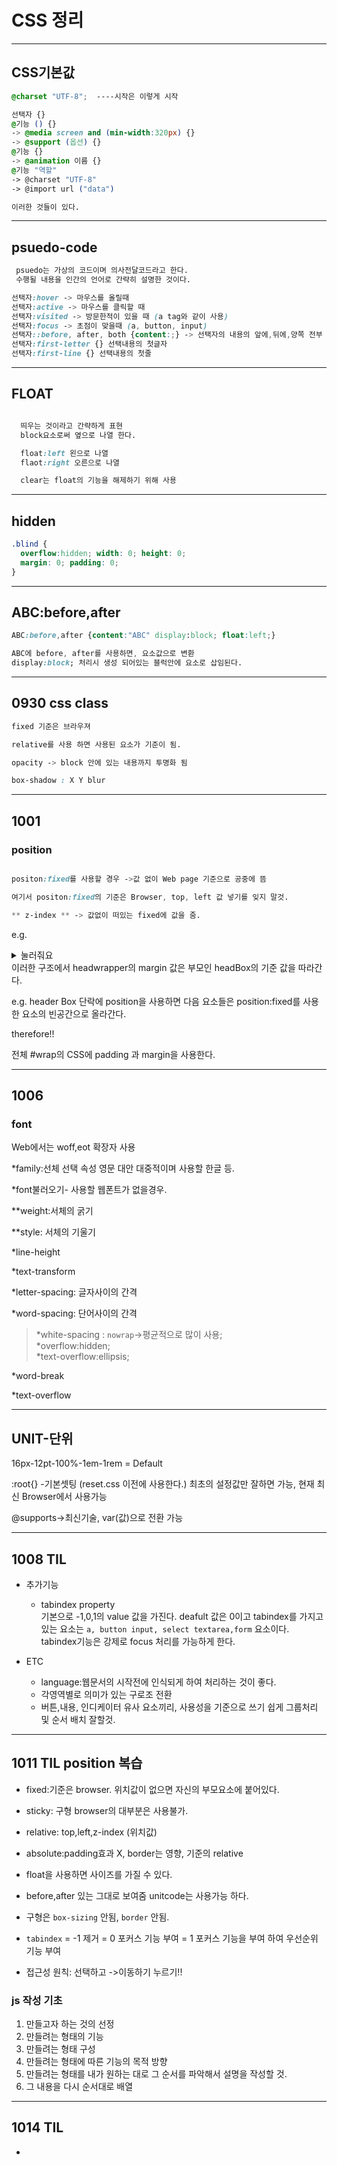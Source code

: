 # CSS 정리
---
## CSS기본값
```CSS
@charset "UTF-8";  ----시작은 이렇게 시작

선택자 {}
@기능 () {}
-> @media screen and (min-width:320px) {}
-> @support (옵션) {}
@기능 {}
-> @animation 이름 {}
@기능 "역할"
-> @charset "UTF-8"
-> @import url ("data")

이러한 것들이 있다.

```
---
## psuedo-code
``` css
 psuedo는 가상의 코드이며 의사전달코드라고 한다.
 수행될 내용을 인간의 언어로 간략히 설명한 것이다.

선택자:hover -> 마우스를 올릴때
선택자:active -> 마우스를 클릭할 때
선택자:visited -> 방문한적이 있을 때 (a tag와 같이 사용)
선택자:focus -> 초점이 맞을때 (a, button, input)
선택자::before, after, both {content:;} -> 선택자의 내용의 앞에,뒤에,양쪽 전부
선택자:first-letter {} 선택내용의 첫글자
선택자:first-line {} 선택내용의 첫줄
```
---

## FLOAT
```css

  띄우는 것이라고 간략하게 표현
  block요소로써 옆으로 나열 한다.

  float:left 왼으로 나열
  flaot:right 오른으로 나열

  clear는 float의 기능을 해제하기 위해 사용
  ```
  ---

## hidden 
``` css
.blind { 
  overflow:hidden; width: 0; height: 0; 
  margin: 0; padding: 0;
}
```
---

## ABC:before,after
``` CSS
ABC:before,after {content:"ABC" display:block; float:left;}

ABC에 before, after를 사용하면, 요소값으로 변환 
display:block; 처리시 생성 되어있는 블럭안에 요소로 삽임된다.
```
---

## 0930 css class ##
``` css
fixed 기준은 브라우져

relative를 사용 하면 사용된 요소가 기준이 됨. 

opacity -> block 안에 있는 내용까지 투명화 됨  

box-shadow : X Y blur
```
---

## 1001 ##
### position ###

``` css

positon:fixed를 사용할 경우 ->값 없이 Web page 기준으로 공중에 뜸

여기서 positon:fixed의 기준은 Browser, top, left 값 넣기를 잊지 말것.

** z-index ** -> 값없이 떠있는 fixed에 값을 줌.
```

e.g.  

<details>
<summary>눌러줘요</summary>

``` html
<div class="headerBox"> 
  <div class="headwrapper">
</div>
```
</details>
이러한 구조에서  headwrapper의 margin 값은 부모인 headBox의 기준 값을 따라간다.

e.g. header Box 단락에 position을 사용하면 다음 요소들은 position:fixed를 사용한 요소의 빈공간으로
올라간다.

therefore!! 

전체 #wrap의 CSS에 padding 과 margin을 사용한다.

---

## 1006

### font

Web에서는 woff,eot 확장자 사용

*family:선체 선택 속성 영문 대안 대중적이며 사용할 한글 등.

*font불러오기- 사용할 웹폰트가 없을경우.

  **weight:서체의 굵기

  **style: 서체의 기울기

 *line-height

 *text-transform

 *letter-spacing: 글자사이의 간격

*word-spacing: 단어사이의 간격

> *white-spacing : `nowrap`->평균적으로 많이 사용;<br />
> *overflow:hidden;<br />
> *text-overflow:ellipsis;<br />

*word-break

*text-overflow

---

## UNIT-단위


16px-12pt-100%-1em-1rem = Default

:root{} -기본셋팅 (reset.css 이전에 사용한다.) 
최초의 설정값만 잘하면 가능, 현재 최신 Browser에서 사용가능

@supports->최신기술, var(값)으로 전환 가능

---

## 1008 TIL ##

- 추가기능
    - tabindex property <br />
    기본으로 -1,0,1의 value 값을 가진다.
    deafult 값은 0이고 tabindex를 가지고 있는 요소는
    `a, button input, select textarea,form` 요소이다.  
    tabindex기능은 강제로 focus 처리를 가능하게 한다.

- ETC  
    - language:웹문서의 시작전에 인식되게 하여 처리하는 것이 좋다.
    - 각영역별로 의미가 있는 구로조 전환
    - 버튼,내용, 인디케이터 유사 요소끼리, 사용성을 기준으로
    쓰기 쉽게 그룹처리 및 순서 배치 잘할것.

--- 

## 1011 TIL position 복습 ##

- fixed:기준은 browser. 위치값이 없으면 자신의 부모요소에 붙어있다.
- sticky: 구형 browser의 대부분은 사용불가.
- relative: top,left,z-index (위치값)
- absolute:padding효과 X, border는 영향, 기준의 relative
- float을 사용하면 사이즈를 가질 수 있다.
- before,after 있는 그대로 보여줌
unitcode는 사용가능 하다.

- 구형은 `box-sizing` 안됨, `border` 안됨.

- `tabindex` = -1 제거
             = 0 포커스 기능 부여
             = 1 포커스 기능을 부여 하여 우선순위 기능 부여

- 접근성 원칙: 선택하고 ->이동하기 누르기!!

### js 작성 기초 ###
1. 만들고자 하는 것의 선정
1. 만들려는 형태의 기능
1. 만들려는 형태 구성
1. 만들려는 형태에 따른 기능의 목적 방향
1. 만들려는 형태를 내가 원하는 대로 그 순서를 파악해서 설명을 작성할 것.
1. 그 내용을 다시 순서대로 배열

---

## 1014 TIL  ##

* 













